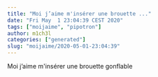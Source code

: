 ```yaml
---
title: "Moi j’aime m'insérer une brouette ..."
date: "Fri May  1 23:04:39 CEST 2020"
tags: ["moijaime", "pipotron"]
author: m1ch3l
categories: ["generated"]
slug: "moijaime/2020-05-01-23:04:39"
---
```


Moi j’aime m'insérer une brouette gonflable
